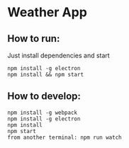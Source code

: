 # Weather App

## How to run:

Just install dependencies and start
```
npm install -g electron
npm install && npm start
```

## How to develop:
```
npm install -g webpack
npm install -g electron
npm install
npm start
from another terminal: npm run watch
```
